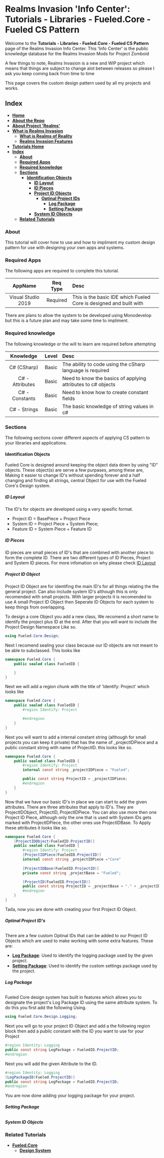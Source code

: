 # Realms Invasion 'Info Center': **Tutorials - Libraries - Fueled.Core - Fueled CS Pattern**

Welcome to the **Tutorials - Libraries - Fueled.Core - Fueled CS Pattern** page of the Realms Invasion Info Center. 
This 'Info Center' is the public knowledge database for the Realms Invasion Mods for Project Zomboid

A few things to note, 
Realms Invasion is a new and WIP project which means that things are subject to change alot between releases so please I ask you keep coming back from time to time

This page covers the custom design pattern used by all my projects and works.

## **Index**
- [**Home**](https://github.com/FueledByOCHD/Realms-Invasion-Info-Center/blob/develop/README.md)
- [**About the Repo**](https://github.com/FueledByOCHD/Realms-Invasion-Info-Center/blob/develop/README.md#about-the-repo)
- [**About Project 'Realms'**](https://github.com/FueledByOCHD/Realms-Invasion-Info-Center/blob/develop/AboutProjectRealms.md)
- [**What is Realms Invasion**](https://github.com/FueledByOCHD/Realms-Invasion-Info-Center/blob/develop/README.md#what-is-realms-invasion)
    - [**What is Realms of Reality**](https://github.com/FueledByOCHD/Realms-Invasion-Info-Center/blob/develop/AboutRealmsOfReality.md)
    - [**Realms Invasion Features**](https://github.com/FueledByOCHD/Realms-Invasion-Info-Center/blob/develop/README.md#realms-invasion-features)
- [**Tutorials Home**](https://github.com/FueledByOCHD/Realms-Invasion-Info-Center/blob/develop/Tutorials/TutorialsHome.md)
- [**Index**](https://github.com/FueledByOCHD/Realms-Invasion-Info-Center/blob/develop/Tutorials/FueledCSDesignPattern.md#index)
    - [**About**](https://github.com/FueledByOCHD/Realms-Invasion-Info-Center/blob/develop/Tutorials/FueledCSDesignPattern.md#about)
    - [**Required Apps**](https://github.com/FueledByOCHD/Realms-Invasion-Info-Center/blob/develop/Tutorials/FueledCSDesignPattern.md#required-apps)
    - [**Required knowledge**](https://github.com/FueledByOCHD/Realms-Invasion-Info-Center/blob/develop/Tutorials/FueledCSDesignPattern.md#required-knowledge)
    - [**Sections**](https://github.com/FueledByOCHD/Realms-Invasion-Info-Center/blob/develop/Tutorials/FueledCSDesignPattern.md#sections)
        - [**Identification Objects**](https://github.com/FueledByOCHD/Realms-Invasion-Info-Center/blob/develop/Tutorials/FueledCSDesignPattern.md#identification-objects)
            - [**ID Layout**](https://github.com/FueledByOCHD/Realms-Invasion-Info-Center/blob/develop/Tutorials/FueledCSDesignPattern.md#id-layout)
            - [**ID Pieces**](https://github.com/FueledByOCHD/Realms-Invasion-Info-Center/blob/develop/Tutorials/FueledCSDesignPattern.md#id-pieces)
            - [**Project ID Objects**](https://github.com/FueledByOCHD/Realms-Invasion-Info-Center/blob/develop/Tutorials/FueledCSDesignPattern.md#project-id-objects)
                - [**Optinal Project IDs**](https://github.com/FueledByOCHD/Realms-Invasion-Info-Center/blob/develop/Tutorials/FueledCSDesignPattern.md#optinal-project-ids)
                    - [**Log Package**](https://github.com/FueledByOCHD/Realms-Invasion-Info-Center/blob/develop/Tutorials/FueledCSDesignPattern.md#log-package)
                    - [**Setting Package**](https://github.com/FueledByOCHD/Realms-Invasion-Info-Center/blob/develop/Tutorials/FueledCSDesignPattern.md#setting-package)
            - [**System ID Objects**](https://github.com/FueledByOCHD/Realms-Invasion-Info-Center/blob/develop/Tutorials/FueledCSDesignPattern.md#system-id-objects)
    - [**Related Tutorials**](https://github.com/FueledByOCHD/Realms-Invasion-Info-Center/blob/develop/Tutorials/FueledCSDesignPattern.md#related-tutorials)

### **About**

This tutorial will cover how to use and how to impliment my custom design pattern for use with designing your own apps and systems.

### **Required Apps**

The following apps are required to complete this tutorial.

|**AppName**|**Req Type**|**Desc**|
|:---:|:---:|:---|
|Visual Studio 2019|Required|This is the basic IDE which Fueled Core is designed and built with|

There are plans to allow the system to be developed using Monodevelop but this is a future plan and may take some time to impliment.

### **Required knowledge**

The following knowledge or the will to learn are required before attempting

|**Knowledge**|**Level**|**Desc**|
|:---:|:---:|:---|
|C# (CSharp)|Basic|The ability to code using the cSharp language is required|
|C# - Attributes|Basic|Need to know the basics of applying attributes to c# objects|
|C# - Constants|Basic|Need to know how to create constant fields|
|C# - Strings|Basic|The basic knowledge of string values in c#|


### **Sections**

The following sections cover different aspects of applying CS pattern to your libraries and applications.

#### **Identification Objects**

Fueled Core is designed around keeping the object data down by using "ID" objects. These object(s) are serve a few purpases, among these are, Making it easier to change ID's without spending forever and a half changing and finding all strings, central Object for use with the Fueled Core's Design system.

##### **ID Layout**

The ID's for objects are developed using a very spesific format.
- Project ID = BasePiece + Project Piece
- System ID = Project Piece + System Piece;
- Feature ID = System Piece + Feature ID

##### **ID Pieces**

ID pieces are small pieces of ID's that are combined with another piece to form the complete ID. There are two different types of ID Pieces, Project and System ID pieces. For more infomation on why please check [ID Layout](https://github.com/FueledByOCHD/Realms-Invasion-Info-Center/blob/develop/Tutorials/FueledCSDesignPattern.md#id-layout)

##### **Project ID Object**

Project ID Object are for identifing the main ID's for all things relating the the general project. Can also include system ID's although this is only recomended with small projects. With larger projects it is recomended to use A small Project ID Object then Seperate ID Objects for each system to keep things from overlapping.

To design a core Object you add a new class, We recomend a short name to identify the project plus ID at the end. After that you will want to include the Project Design Namespace Like so.

```cs
using Fueled.Core.Design;
```

Next I recomend sealing your class because our ID objects are not meant to be able to subclassed. This looks like
```cs
namespace Fueled.Core {
    public sealed class FueledID {

    }
}
```

Next we will add a region chunk with the title of 'Identify: Project' which looks like

```cs
namespace Fueled.Core {
    public sealed class FueledID {
        #region Identify: Project

        #endregion
    }
}
```

Next you will want to add a internal constant string (although for small projects you can keep it private) that has the name of _projectIDPiece and a public constant string with name of ProjectID. this looks like so.


```cs
namespace Fueled.Core {
    public sealed class FueledID {
        #region Identify: Project
        internal const string _projectIDPiece = "Fueled";

        public const string ProjectID = _projectIDPiece;
        #endregion
    }
}
```

Now that we have our basic ID's in place we can start to add the given attributes. There are three attributes that apply to ID's. They are ProjectIDObject, ProjectID, ProjectIDPiece. You can also use more then one Project ID Piece, although only the one that is used with System IDs gets marked with ProjectIDPiece, the other ones use ProjectIDBase. To Apply these attributes it looks like so.

```cs
namespace Fueled.Core {
    [ProjectIDObject(FueledID.ProjectID)]
    public sealed class FueledID {
        #region Identify: Project
        [ProjectIDPiece(FueledID.ProjectID)]
        internal const string _projectIDPiece ="Core"
        
        [ProjectIDBase(FueledID.ProjectID)]
        private const string _projectBase = "Fueled";

        [ProjectID(FueledID.ProjectID)]
        public const string ProjectID = _projectBase + "." + _projectIDPiece;
        #endregion
    }
}
```

Tada, now you are done with creating your first Project ID Object.

###### **Optinal Project ID's**

There are a few custom Optinal IDs that can be added to our Project ID Objects which are used to make working with some extra features. These are:
- [**Log Package**](https://github.com/FueledByOCHD/Realms-Invasion-Info-Center/blob/develop/Tutorials/FueledCSDesignPattern.md#log-package): Used to identify the logging package used by the given project.
- [**Setting Package**](https://github.com/FueledByOCHD/Realms-Invasion-Info-Center/blob/develop/Tutorials/FueledCSDesignPattern.md#setting-package): Used to identify the custom settings package used by the project.

###### **Log Package**

Fueled Core design system has built in features which allows you to designate the project's Log Package ID using the same attribute system. To do this you first add the following Using.

```cs
using Fueled.Core.Design.Logging;
```

Next you will go to your project ID Object and add a the following region block then add a public constant with the ID you want to use for your Project

```cs
#region Identity: Logging
public const string LogPackage = FueledID.ProjectID;
#endregion
```

Next you will add the given Attribute to the ID.

```cs
#region Identity: Logging
[LogPackageID(Fueled.ProjectID)]
public const string LogPackage = FueledID.ProjectID;
#endregion
```

You are now done adding your logging package for your project.

###### **Setting Package**

##### **System ID Objects**


### **Related Tutorials**

- [**Fueled.Core**]()
    - [**Design System**]()
